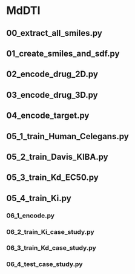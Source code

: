 # MdDTI
## 00_extract_all_smiles.py
## 01_create_smiles_and_sdf.py
## 02_encode_drug_2D.py
## 03_encode_drug_3D.py
## 04_encode_target.py
## 05_1_train_Human_Celegans.py
## 05_2_train_Davis_KIBA.py
## 05_3_train_Kd_EC50.py
## 05_4_train_Ki.py
### 06_1_encode.py
### 06_2_train_Ki_case_study.py
### 06_3_train_Kd_case_study.py
### 06_4_test_case_study.py
